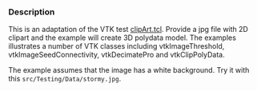 ### Description

This is an adaptation of the VTK test [clipArt.tcl](http://vtk.org/gitweb?p=VTK.git;a=blob;f=Graphics/Testing/Tcl/clipArt.tcl;h=85a39f9821b999145119a5a8ca492a6ae705ed09;hb=HEAD). Provide a jpg file with 2D clipart and the example will create 3D polydata model. The examples illustrates a number of VTK classes including vtkImageThreshold, vtkImageSeedConnectivity, vtkDecimatePro and vtkClipPolyData.

The example assumes that the image has a white background. Try it with this `src/Testing/Data/stormy.jpg`.

